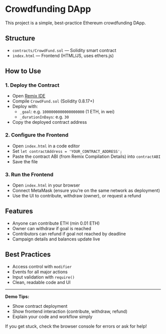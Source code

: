 # Crowdfunding DApp

This project is a simple, best-practice Ethereum crowdfunding DApp.

## Structure
- `contracts/CrowdFund.sol` — Solidity smart contract
- `index.html` — Frontend (HTML/JS, uses ethers.js)

## How to Use

### 1. Deploy the Contract
- Open [Remix IDE](https://remix.ethereum.org)
- Compile `CrowdFund.sol` (Solidity 0.8.17+)
- Deploy with:
  - `_goal`: e.g. `1000000000000000000` (1 ETH, in wei)
  - `_durationInDays`: e.g. `30`
- Copy the deployed contract address

### 2. Configure the Frontend
- Open `index.html` in a code editor
- Set `let contractAddress = 'YOUR_CONTRACT_ADDRESS';`
- Paste the contract ABI (from Remix Compilation Details) into `contractABI`
- Save the file

### 3. Run the Frontend
- Open `index.html` in your browser
- Connect MetaMask (ensure you’re on the same network as deployment)
- Use the UI to contribute, withdraw (owner), or request a refund

## Features
- Anyone can contribute ETH (min 0.01 ETH)
- Owner can withdraw if goal is reached
- Contributors can refund if goal not reached by deadline
- Campaign details and balances update live

## Best Practices
- Access control with `modifier`
- Events for all major actions
- Input validation with `require()`
- Clean, readable code and UI

---

**Demo Tips:**
- Show contract deployment
- Show frontend interaction (contribute, withdraw, refund)
- Explain your code and workflow simply

If you get stuck, check the browser console for errors or ask for help!

